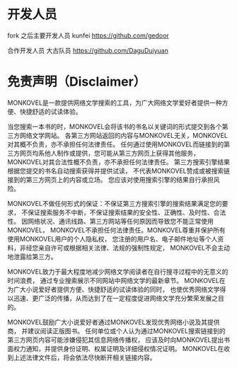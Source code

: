 # 开发人员
fork 之后主要开发人员 kunfei https://github.com/gedoor

合作开发人员 大古队员 https://github.com/DaguDuiyuan

# 免责声明（Disclaimer）
MONKOVEL是一款提供网络文学搜索的工具，为广大网络文学爱好者提供一种方便、快捷舒适的试读体验。

当您搜索一本书的时，MONKOVEL会将该书的书名以关键词的形式提交到各个第三方网络文学网站。
各第三方网站返回的内容与MONKOVEL无关，MONKOVEL对其概不负责，亦不承担任何法律责任。
任何通过使用MONKOVEL而链接到的第三方网页均系他人制作或提供，您可能从第三方网页上获得其他服务，
MONKOVEL对其合法性概不负责，亦不承担任何法律责任。
第三方搜索引擎结果根据您提交的书名自动搜索获得并提供试读，
不代表MONKOVEL赞成或被搜索链接到的第三方网页上的内容或立场。
您应该对使用搜索引擎的结果自行承担风险。

MONKOVEL不做任何形式的保证：不保证第三方搜索引擎的搜索结果满足您的要求，
不保证搜索服务不中断，不保证搜索结果的安全性、正确性、及时性、合法性。
因网络状况、通讯线路、第三方网站等任何原因而导致您不能正常使用MONKOVEL，
MONKOVEL不承担任何法律责任。MONKOVEL尊重并保护所有使用MONKOVEL用户的个人隐私权，
您注册的用户名、电子邮件地址等个人资料，非经您亲自许可或根据相关法律、法规的强制性规定，
MONKOVEL不会主动地泄露给第三方。

MONKOVEL致力于最大程度地减少网络文学阅读者在自行搜寻过程中的无意义的时间浪费，
通过专业搜索展示不同网站中网络文学的最新章节。
MONKOVEL在为广大小说爱好者提供方便、快捷舒适的试读体验的同时，
也使优秀网络文学得以迅速、更广泛的传播，从而达到了在一定程度促进网络文学充分繁荣发展之目的。

MONKOVEL鼓励广大小说爱好者通过MONKOVEL发现优秀网络小说及其提供商，
并建议阅读正版图书。
任何单位或个人认为通过MONKOVEL搜索链接到的第三方网页内容可能涉嫌侵犯其信息网络传播权，
应该及时向MONKOVEL提出书面权力通知，并提供身份证明、权属证明及详细侵权情况证明。
MONKOVEL在收到上述法律文件后，将会依法尽快断开相关链接内容。
